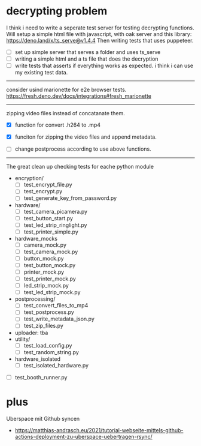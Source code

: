 # decrypting problem
I think i need to write a seperate test server for testing decrypting functions.
Will setup a simple html file with javascript, with oak server and this library: https://deno.land/x/ts_serve@v1.4.4
Then writing tests that uses puppeteer.

- [ ] set up simple server that serves a folder and uses ts_serve
- [ ] writing a simple html and a ts file that does the decryption
- [ ] write tests that asserts if everything works as expected. i think i can use my existing test data.

---
consider usind marionette for e2e browser tests.
https://fresh.deno.dev/docs/integrations#fresh_marionette


---
zipping video files instead of concatanate them.
- [x] function for convert .h264 to .mp4
- [x] funciton for zipping the video files and append metadata.
- [ ] change postprocess according to use above functions.


---
The great clean up
checking tests for eache python module
- encryption/
    - [ ] test_encrypt_file.py
    - [ ] test_encrypt.py
    - [ ] test_generate_key_from_password.py
- hardware/
    - [ ] test_camera_picamera.py
    - [ ] test_button_start.py
    - [ ] test_led_strip_ringlight.py
    - [ ] test_printer_simple.py
- hardware_mocks
    - [ ] camera_mock.py
    - [ ] test_camera_mock.py
    - [ ] button_mock.py
    - [ ] test_button_mock.py
    - [ ] printer_mock.py
    - [ ] test_printer_mock.py
    - [ ] led_strip_mock.py
    - [ ] test_led_strip_mock.py
- postprocessing/
    - [ ] test_convert_files_to_mp4
    - [ ] test_postprocess.py
    - [ ] test_write_metadata_json.py
    - [ ] test_zip_files.py
- uploader: tba
- utility/
    - [ ] test_load_config.py
    - [ ] test_random_string.py
- hardware_isolated
    - [ ] test_isolated_hardware.py
- [ ] test_booth_runner.py


# plus

Uberspace mit Github syncen
- https://matthias-andrasch.eu/2021/tutorial-webseite-mittels-github-actions-deployment-zu-uberspace-uebertragen-rsync/